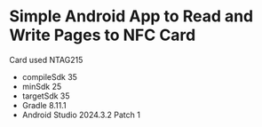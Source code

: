 # Simple Android App to Read and Write Pages to NFC Card

Card used NTAG215

- compileSdk 35
- minSdk 25
- targetSdk 35
- Gradle 8.11.1
- Android Studio 2024.3.2 Patch 1
